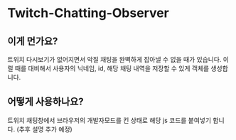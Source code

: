 # Twitch-Chatting-Observer

## 이게 먼가요?
트위치 다시보기가 없어지면서 악질 채팅을 완벽하게 잡아낼 수 없을 때가 있습니다.
이럴 때를 대비해서 사용자의 닉네임, id, 해당 채팅 내역을 저장할 수 있게 객체를 생성합니다.

## 어떻게 사용하나요?
트위치 채팅창에서 브라우저의 개발자모드를 킨 상태로 해당 js 코드를 붙여넣기 합니다. (추후 설명 추가 예정)